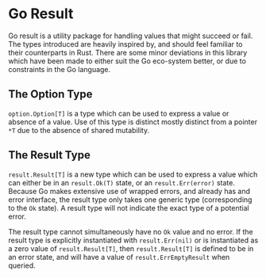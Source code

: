 # Go Result

Go result is a utility package for handling values that might succeed or fail. The types introduced
are heavily inspired by, and should feel familiar to their counterparts in Rust. There are some
minor deviations in this library which have been made to either suit the Go eco-system better, or
due to constraints in the Go language.

## The Option Type
`option.Option[T]` is a type which can be used to express a value or absence of a value. Use of this type is distinct mostly distinct from a pointer `*T` due to the absence of shared mutability.

## The Result Type
`result.Result[T]` is a new type which can be used to express a value which can either be in an `result.Ok(T)`
state, or an `result.Err(error)` state. Because Go makes extensive use of wrapped errors, and already has
and error interface, the result type only takes one generic type (corresponding to the `Ok` state).
A result type will not indicate the exact type of a potential error.

The result type cannot simultaneously have no `Ok` value and no error. If the
result type is explicitly instantiated with `result.Err(nil)` or is instantiated as a
zero value of `result.Result[T]`, then `result.Result[T]` is defined to be in an error state,
and will have a value of `result.ErrEmptyResult` when queried.
